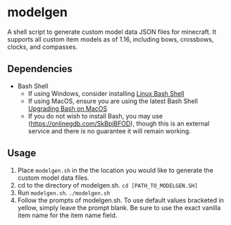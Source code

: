 # modelgen
A shell script to generate custom model data JSON files for minecraft. It supports all custom item models as of 1.16, including bows, crossbows, clocks, and compasses.

## Dependencies
* Bash Shell
  * If using Windows, consider installing [Linux Bash Shell](https://itsfoss.com/install-bash-on-windows/)
  * If using MacOS, ensure you are using the latest Bash Shell [Upgrading Bash on MacOS](https://itnext.io/upgrading-bash-on-macos-7138bd1066ba)
  * If you do not wish to install Bash, you may use (https://onlinegdb.com/SkBpjBFOD), though this is an external service and there is no guarantee it will remain working.

## Usage
1. Place `modelgen.sh` in the the location you would like to generate the custom model data files.
2. cd to the directory of modelgen.sh.
`cd [PATH_TO_MODELGEN.SH]`
3. Run `modelgen.sh`.
`./modelgen.sh`
4. Follow the prompts of modelgen.sh. To use default values bracketed in yellow, simply leave the prompt blank. Be sure to use the exact vanilla item name for the item name field.

